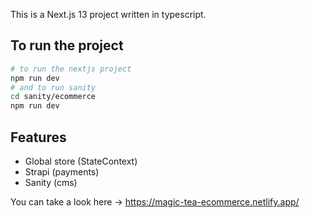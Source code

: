 This is a Next.js 13 project written in typescript.

## To run the project

```bash
# to run the nextjs project
npm run dev
# and to run sanity
cd sanity/ecommerce
npm run dev
```

## Features
- Global store (StateContext)
- Strapi (payments)
- Sanity (cms)

You can take a look here -> https://magic-tea-ecommerce.netlify.app/
